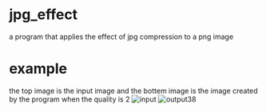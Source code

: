 # jpg_effect
a program that applies the effect of jpg compression to a png image
# example
the top image is the input image and the bottem image is the image created by the program when the quality is 2
![input](https://user-images.githubusercontent.com/42456119/92770548-0c7eb400-f368-11ea-8a17-d32b30e13c8a.png)
![output38](https://user-images.githubusercontent.com/42456119/92770769-48b21480-f368-11ea-8bc0-aa055e1e8afa.png)
